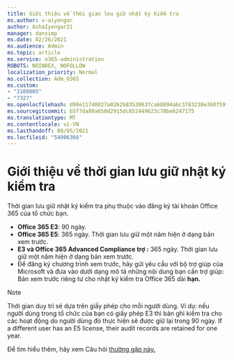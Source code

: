 ```yaml
---
title: Giới thiệu về thời gian lưu giữ nhật ký kiểm tra
ms.author: v-aiyengar
author: AshaIyengar21
manager: dansimp
ms.date: 02/26/2021
ms.audience: Admin
ms.topic: article
ms.service: o365-administration
ROBOTS: NOINDEX, NOFOLLOW
localization_priority: Normal
ms.collection: Adm_O365
ms.custom:
- "3100005"
- "7327"
ms.openlocfilehash: d98e11748027a0262b8353063fca68894abc3783238e368f59f7457ea2ba0a8f
ms.sourcegitcommit: b5f7da89a650d2915dc652449623c78be6247175
ms.translationtype: MT
ms.contentlocale: vi-VN
ms.lasthandoff: 08/05/2021
ms.locfileid: "54006366"
---
```

# <a name="about-audit-logs-retention-periods"></a>Giới thiệu về thời gian lưu giữ nhật ký kiểm tra

Thời gian lưu giữ nhật ký kiểm tra phụ thuộc vào đăng ký tài khoản Office 365 của tổ chức bạn.

- **Office 365 E3**: 90 ngày.
- **Office 365 E5**: 365 ngày. Thời gian lưu giữ một năm hiện ở dạng bản xem trước.
- **E3 và Office 365 Advanced Compliance trợ :** 365 ngày. Thời gian lưu giữ một năm hiện ở dạng bản xem trước.
- Để đăng ký chương trình xem trước, hãy gửi yêu cầu với bộ trợ giúp của Microsoft và đưa vào dưới dạng mô tả những nội dung bạn cần trợ giúp: Bản xem trước riêng tư cho nhật ký kiểm tra Office 365 dài **hạn.**
> [!NOTE]
> Thời gian duy trì sẽ dựa trên giấy phép cho mỗi người dùng. Ví dụ: nếu người dùng trong tổ chức của bạn có giấy phép E3 thì bản ghi kiểm tra cho các hoạt động do người dùng đó thực hiện sẽ được giữ lại trong 90 ngày. If a different user has an E5 license, their audit records are retained for one year.

Để tìm hiểu thêm, hãy xem Câu hỏi [thường gặp này.](https://go.microsoft.com/fwlink/?linkid=2115336)